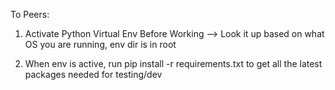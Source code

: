 To Peers:

1) Activate Python Virtual Env Before Working --> Look it up based on what OS you are running, env dir is in root

2) When env is active, run 
    pip install -r requirements.txt 
to get all the latest packages needed for testing/dev